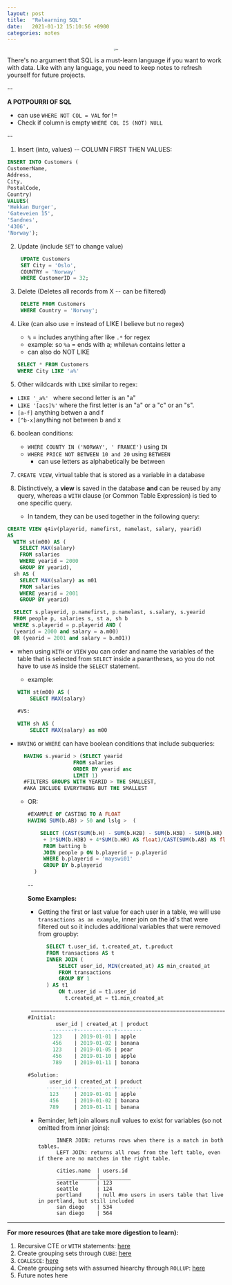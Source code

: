 ```yaml
---
layout: post
title:  "Relearning SQL"
date:   2021-01-12 15:10:56 +0900
categories: notes
---
```


<center><img src="https://ferdie.org/images/sql.png" alt="title" style="zoom: 25%;" /></center>



There's no argument that SQL is a must-learn language if you want to work with data. Like with any language, you need to keep notes to refresh yourself for future projects.

<!-- more -->

-- 

**A POTPOURRI OF SQL**

- can use `WHERE NOT COL = VAL` for !=
- Check if column is empty `WHERE COL IS (NOT) NULL`

--

1.  Insert (into, values) -- COLUMN FIRST THEN VALUES:

   ```sql
   INSERT INTO Customers (
   CustomerName, 
   Address, 
   City, 
   PostalCode,
   Country)
   VALUES(
   'Hekkan Burger',
   'Gateveien 15',
   'Sandnes',
   '4306',
   'Norway');
   ```

2. Update (include `SET` to change value)

   ```sql
    UPDATE Customers
    SET City = 'Oslo', 
    COUNTRY = 'Norway'
    WHERE CustomerID = 32;
   ```

3. Delete (Deletes all records from X -- can be filtered)

   ```sql
    DELETE FROM Customers
    WHERE Country = 'Norway';
   ```

4. Like (can also use =  instead of LIKE I believe but no regex)

   - `%` = includes anything after like `.*` for regex
   - example: so `%a` = ends with a; while`%a%` contains letter a
   - can also do NOT LIKE 

   ```sql
   SELECT * FROM Customers
   WHERE City LIKE 'a%'
   ```

5. Other wildcards with `LIKE` similar to regex:

- `LIKE '_a%' ` where second letter is an "a"
- `LIKE '[acs]%'`  where the first letter is an "a" or a "c" or an "s".
- `[a-f]` anything betwen a and f
- `[^b-x]`anything not between b and x



6. boolean conditions:
   - `WHERE COUNTY IN ('NORWAY', ' FRANCE')` using `IN`
   - `WHERE PRICE NOT BETWEEN 10 and 20` using `BETWEEN`
     - can use letters as alphabetically be between

7. `CREATE VIEW`, virtual table that is stored as a variable in a database

8. Distinctively, a **view** is saved in the database **and** can be reused by any query, whereas a `WITH` clause (or Common Table Expression) is tied to one specific query.
   - In tandem, they can be used together in the following query:

```sql
CREATE VIEW q4iv(playerid, namefirst, namelast, salary, yearid)
AS
  WITH st(m00) AS (
    SELECT MAX(salary)
    FROM salaries
    WHERE yearid = 2000
    GROUP BY yearid),
  sh AS (
    SELECT MAX(salary) as m01
    FROM salaries
    WHERE yearid = 2001
    GROUP BY yearid)

  SELECT s.playerid, p.namefirst, p.namelast, s.salary, s.yearid
  FROM people p, salaries s, st a, sh b
  WHERE s.playerid = p.playerid AND (
  (yearid = 2000 and salary = a.m00)
  OR (yearid = 2001 and salary = b.m01))

```

- when using `WITH` or `VIEW` you can order and name the variables of the table that is selected from `SELECT` inside a parantheses, so you do not have to use `AS` inside the `SELECT` statement.

  - example: 

  ```sql
  WITH st(m00) AS (
      SELECT MAX(salary)
      
  #VS: 
  
  WITH sh AS (
      SELECT MAX(salary) as m00
  ```

* `HAVING` or `WHERE` can have boolean conditions that include subqueries:

  ```sql
    HAVING s.yearid > (SELECT yearid
                    FROM salaries
                    ORDER BY yearid asc
                    LIMIT 1)
    #FILTERS GROUPS WITH YEARID > THE SMALLEST, 
    #AKA INCLUDE EVERYTHING BUT THE SMALLEST
  ```

  - OR:

    ```sql
    #EXAMPLE OF CASTING TO A FLOAT
    HAVING SUM(b.AB) > 50 and lslg >  (
    
        SELECT (CAST(SUM(b.H) - SUM(b.H2B) - SUM(b.H3B) - SUM(b.HR) + 2*SUM(b.H2B)
         + 3*SUM(b.H3B) + 4*SUM(b.HR) AS float)/CAST(SUM(b.AB) AS float)) AS lslg
         FROM batting b
         JOIN people p ON b.playerid = p.playerid
         WHERE b.playerid = 'mayswi01'
         GROUP BY b.playerid
      )
    ```

    --

    **Some Examples:**

    - Getting the first or last value for each user in a table, we will use `transactions as an example`, inner join on the id's that were filtered out so it includes additional variables that were removed from groupby:

    ```SQL
          SELECT t.user_id, t.created_at, t.product
          FROM transactions AS t
          INNER JOIN (
              SELECT user_id, MIN(created_at) AS min_created_at
              FROM transactions
              GROUP BY 1
          ) AS t1
              ON t.user_id = t1.user_id
                t.created_at = t1.min_created_at
                
     =========================================================================
    #Initial:
             user_id | created_at | product  
           --------+------------+--------
            123    | 2019-01-01 | apple    
            456    | 2019-01-02 | banana   
            123    | 2019-01-05 | pear    
            456    | 2019-01-10 | apple   
            789    | 2019-01-11 | banana  
    
    #Solution:
           user_id | created_at | product   
          ---------+------------+--------
           123     | 2019-01-01 | apple      
           456     | 2019-01-02 | banana     
           789     | 2019-01-11 | banana   
    ```

    - Reminder, left join allows null values to exist for variables (so not omitted from inner joins): 

      ```
            INNER JOIN: returns rows when there is a match in both tables. 
            LEFT JOIN: returns all rows from the left table, even if there are no matches in the right table.
            
            cities.name  | users.id
            _____________|__________
            seattle      | 123
            seattle      | 124
            portland     | null #no users in users table that live in portland, but still included
            san diego    | 534
            san diego    | 564
      ```

---

**For more resources (that are take more digestion to learn):**

1. Recursive CTE or `WITH` statements: [here](https://www.sqlservertutorial.net/sql-server-basics/sql-server-recursive-cte/)
2. Create grouping sets through `CUBE`: [here](https://www.sqlservertutorial.net/sql-server-basics/sql-server-cube/)
3. `COALESCE`: [here](https://www.sqlservertutorial.net/sql-server-basics/sql-server-coalesce/)
4. Create grouping sets with assumed hiearchy through `ROLLUP`: [here](https://www.sqlservertutorial.net/sql-server-basics/sql-server-rollup/)
5. Future notes here

